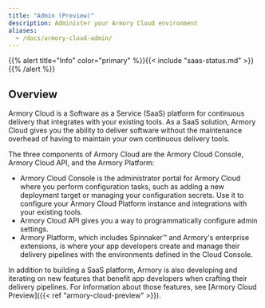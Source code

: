 ```yaml
---
title: "Admin (Preview)"
description: Administer your Armory Cloud environment
aliases:
  - /docs/armory-cloud-admin/
---
```


{{% alert title="Info" color="primary" %}}{{< include "saas-status.md" >}}{{% /alert %}}

## Overview

Armory Cloud is a Software as a Service (SaaS) platform for continuous delivery that integrates with your existing tools. As a SaaS solution, Armory Cloud gives you the ability to deliver software without the maintenance overhead of having to maintain your own continuous delivery tools.

The three components of Armory Cloud are the Armory Cloud Console, Armory Cloud API, and the Armory Platform:

- Armory Cloud Console is the administrator portal for Armory Cloud where you perform configuration tasks, such as adding a new deployment target or managing your configuration secrets. Use it to configure your Armory Cloud Platform instance and integrations with your existing tools.
- Armory Cloud API gives you a way to programmatically configure admin settings.
- Armory Platform, which includes Spinnaker™ and Armory's enterprise extensions, is where your app developers create and manage their delivery pipelines with the environments defined in the Cloud Console.

In addition to building a SaaS platform, Armory is also developing and iterating on new features that benefit app developers when crafting their delivery pipelines. For information about those features, see [Armory Cloud Preview]({{< ref "armory-cloud-preview" >}}).